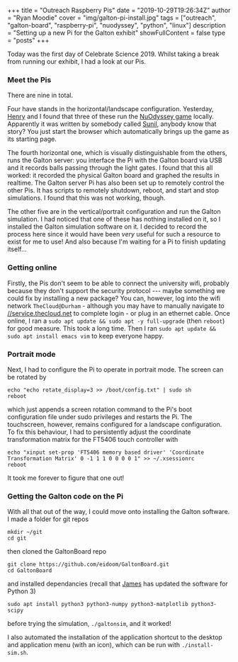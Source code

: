 +++
title = "Outreach Raspberry Pis"
date = "2019-10-29T19:26:34Z"
author = "Ryan Moodie"
cover = "img/galton-pi-install.jpg"
tags = ["outreach", "galton-board", "raspberry-pi", "nuodyssey", "python", "linux"]
description = "Setting up a new Pi for the Galton exhibit"
showFullContent = false
type = "posts"
+++

Today was the first day of Celebrate Science 2019. 
Whilst taking a break from running our exhibit, I had a look at our Pis. 

### Meet the Pis

There are nine in total. 

Four have stands in the horizontal/landscape configuration. 
Yesterday, [Henry](../../author/henry-truong/) and I found that three of these run the [NuOdyssey game](https://ghostsintheuniverse.org/nuodyssey/) locally. 
Apparently it was written by somebody called [Sunil](https://xikka.com/about), anybody know that story?
You just start the browser which automatically brings up the game as its starting page. 

The fourth horizontal one, which is visually distinguishable from the others, runs the Galton server: you interface the Pi with the Galton board via USB and it records balls passing through the light gates. 
I found that this all worked: it recorded the physical Galton board and graphed the results in realtime.
The Galton server Pi has also been set up to remotely control the other Pis.
It has scripts to remotely shutdown, reboot, and start and stop simulations.
I found that this was not working, though.

The other five are in the vertical/portrait configuration and run the Galton simulation. 
I had noticed that one of these has nothing installed on it, so I installed the Galton simulation software on it. 
I decided to record the process here since it would have been *very* useful for such a resource to exist for me to use!
And also because I'm waiting for a Pi to finish updating itself...

### Getting online

Firstly, the Pis don't seem to be able to connect the university wifi, probably because they don't support the security protocol --- maybe something we could fix by installing a new package? 
You can, however, log into the wifi network `TheCloud@Durham` - although you may have to manually navigate to [//service.thecloud.net](//service.thecloud.net) to complete login - or plug in an ethernet cable.
Once online, I ran a `sudo apt update && sudo apt -y full-upgrade` (then `reboot`) for good measure.
This took a long time.
Then I ran `sudo apt update && sudo apt install emacs vim` to keep everyone happy.

### Portrait mode

Next, I had to configure the Pi to operate in portrait mode.
The screen can be rotated by 
```shell
echo "echo rotate_display=3 >> /boot/config.txt" | sudo sh
reboot
```
which just appends a screen rotation command to the Pi's boot configuration file under sudo privileges and restarts the Pi.
The touchscreen, however, remains configured for a landscape configuration.
To fix this behaviour, I had to persistently adjust the coordinate transformation matrix for the FT5406 touch controller with
```shell
echo "xinput set-prop 'FT5406 memory based driver' 'Coordinate Transformation Matrix' 0 -1 1 1 0 0 0 0 1" >> ~/.xsessionrc
reboot
```
It took me forever to figure that one out!

### Getting the Galton code on the Pi

With all that out of the way, I could move onto installing the Galton software.
I made a folder for git repos
```shell
mkdir ~/git
cd git
```
then cloned the GaltonBoard repo
```shell
git clone https://github.com/eidoom/GaltonBoard.git
cd GaltonBoard
```
and installed dependancies (recall that [James](../../author/james-whitehead/) has updated the software for Python 3)
```shell
sudo apt install python3 python3-numpy python3-matplotlib python3-scipy
```
before trying the simulation, `./galtonsim`, and it worked!

I also automated the installation of the application shortcut to the desktop and application menu (with an icon), which can be run with `./install-sim.sh`.
